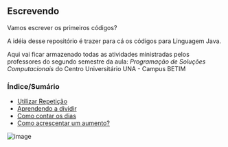 ## Escrevendo

Vamos escrever os primeiros códigos?

A idéia desse repositório é trazer para cá os códigos para Linguagem Java. 

Aqui vai ficar armazenado todas as atividades ministradas pelos professores
do segundo semestre da aula: _Programação de Soluções Computacionais_ do Centro Universitário UNA - Campus BETIM

### Índice/Sumário
- [Utilizar Repetição](https://github.com/Michele-Nakashima/Escrevendo/blob/main/repeticao)
- [Aprendendo a dividir](https://github.com/Michele-Nakashima/Escrevendo/blob/main/Divis%C3%A3o%20(Alunos))
- [Como contar os dias](https://github.com/Michele-Nakashima/Escrevendo/blob/main/Dias%20vividos)
- [Como acrescentar um aumento?](https://github.com/Michele-Nakashima/Escrevendo/blob/main/Aumento)

![image](https://images.pexels.com/photos/577585/pexels-photo-577585.jpeg?auto=compress&cs=tinysrgb&dpr=2&h=650&w=940)
